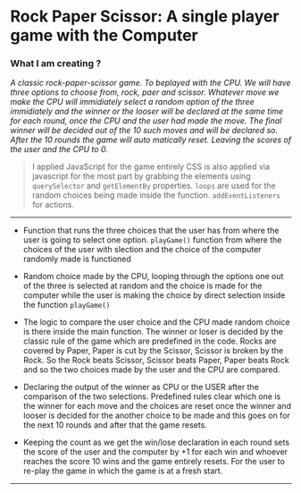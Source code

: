 # Rock Paper Scissor: A single player game with the Computer

### What I am creating ?
*A classic rock-paper-scissor game. To beplayed with the CPU. We will have three options to choose from, rock, paer and scissor. Whatever move we make the CPU will immidiately select a random option of the three immidiately and the winner or the looser will be declared at the same time for  each round, once the CPU and the user had made the move. The final winner will be decided out of the 10 such moves and will be declared so. After the 10 rounds the game will auto matically reset. Leaving the scores of the user and the CPU to 0.*

> I applied JavaScript for the game entirely CSS is also applied via javascript for the most part by grabbing the elements using `querySelector` and `getElementBy` properties. `loops` are used for the random choices being made inside the function. `addEventListeners` for actions.

--- 

- Function that runs the three choices that the user has from where the user is going to select one option. `playGame()` function from where the choices of the user with slection and the choice of the computer randomly made is functioned

- Random choice made by the CPU, looping through the options one out of the three is selected at random and the choice is made for the computer while the user is making the choice by direct selection inside the function `playGame()`

- The logic to compare the user choice and the CPU made random choice is there inside the main function. The winner or loser is decided by the classic rule of the game which are predefined in the code. Rocks are covered by Paper, Paper is cut by the Scissor, Scissor is broken by the Rock. So the Rock beats Scissor, Scissor beats Paper, Paper beats Rock and so the two choices made by the user and the CPU are compared.

- Declaring the output of the winner as CPU or the USER after the comparison of the two selections. Predefined rules clear which one is the winner for each move and the choices are reset once the winner and looser is decided for the another choice to be made and this goes on for the next 10 rounds and after that the game resets.

- Keeping the count as we get the win/lose declaration in each round sets the score of the user and the computer by +1 for each win and whoever reaches the score 10 wins and the game entirely resets. For the user to re-play the game in which the game is at a fresh start.

---
